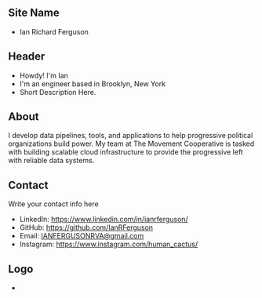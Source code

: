 ## Site Name
- Ian Richard Ferguson

## Header
- Howdy! I'm Ian
- I'm an engineer based in Brooklyn, New York
- Short Description Here.

## About
I develop data pipelines, tools, and applications to help progressive political organizations build power. My team at The Movement Cooperative is tasked with building scalable cloud infrastructure to provide the progressive left with reliable data systems.

## Contact
Write your contact info here
- LinkedIn: https://www.linkedin.com/in/ianrferguson/
- GitHub: https://github.com/IanRFerguson
- Email: IANFERGUSONRVA@gmail.com
- Instagram: https://www.instagram.com/human_cactus/

## Logo
- 